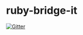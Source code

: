 # ruby-bridge-it

[![Gitter](https://badges.gitter.im/Join%20Chat.svg)](https://gitter.im/olistik/ruby-bridge-it?utm_source=badge&utm_medium=badge&utm_campaign=pr-badge&utm_content=badge)